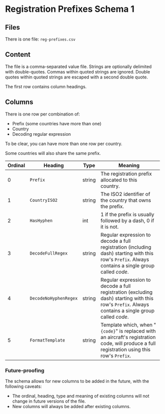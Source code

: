 # Registration Prefixes Schema 1

## Files

There is one file: `reg-prefixes.csv`

## Content

The file is a comma-separated value file. Strings are optionally
delimited with double-quotes. Commas within quoted strings are
ignored. Double quotes within quoted strings are escaped with
a second double quote.

The first row contains column headings.

## Columns

There is one row per combination of:

* Prefix (some countries have more than one)
* Country
* Decoding regular expression

To be clear, you can have more than one row per country.

Some countries will also share the same prefix.

| Ordinal | Heading               | Type   | Meaning |
| ---     | ---                   | ---    | --- |
| 0       | `Prefix`              | string | The registration prefix allocated to this country. |
| 1       | `CountryISO2`         | string | The ISO2 identifier of the country that owns the prefix. |
| 2       | `HasHyphen`           | int    | 1 if the prefix is usually followed by a dash, 0 if it is not. |
| 3       | `DecodeFullRegex`     | string | Regular expression to decode a full registration (including dash) starting with this row's `Prefix`. Always contains a single group called *code*. |
| 4       | `DecodeNoHyphenRegex` | string | Regular expression to decode a full registration (excluding dash) starting with this row's `Prefix`. Always contains a single group called *code*. |
| 5       | `FormatTemplate`      | string | Template which, when "`{code}`" is replaced with an aircraft's registration code, will produce a full registration using this row's `Prefix`. |

### Future-proofing
The schema allows for new columns to be added in the future, with the
following caveats:

* The ordinal, heading, type and meaning of existing columns will not change
  in future versions of the file.
* New columns will always be added after existing columns.

